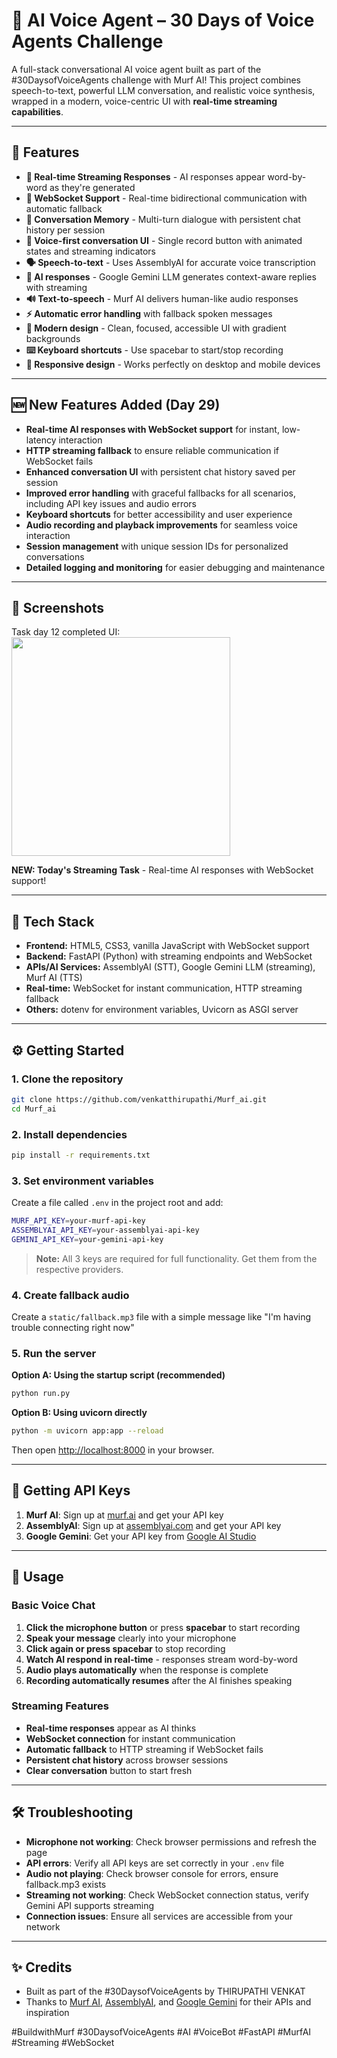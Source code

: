 # 🎤 AI Voice Agent – 30 Days of Voice Agents Challenge

A full-stack conversational AI voice agent built as part of the #30DaysofVoiceAgents challenge with Murf AI! This project combines speech-to-text, powerful LLM conversation, and realistic voice synthesis, wrapped in a modern, voice-centric UI with **real-time streaming capabilities**.

---

## 🚀 Features

-  **🎯 Real-time Streaming Responses** - AI responses appear word-by-word as they're generated
-  **🔌 WebSocket Support** - Real-time bidirectional communication with automatic fallback
-  **💬 Conversation Memory** - Multi-turn dialogue with persistent chat history per session
-  **🎤 Voice-first conversation UI** - Single record button with animated states and streaming indicators
-  **🗣️ Speech-to-text** - Uses AssemblyAI for accurate voice transcription
-  **🧠 AI responses** - Google Gemini LLM generates context-aware replies with streaming
-  **🔊 Text-to-speech** - Murf AI delivers human-like audio responses
-  **⚡ Automatic error handling** with fallback spoken messages
-  **🎨 Modern design** - Clean, focused, accessible UI with gradient backgrounds
-  **⌨️ Keyboard shortcuts** - Use spacebar to start/stop recording
-  **📱 Responsive design** - Works perfectly on desktop and mobile devices

---

## 🆕 New Features Added (Day 29)

- **Real-time AI responses with WebSocket support** for instant, low-latency interaction
- **HTTP streaming fallback** to ensure reliable communication if WebSocket fails
- **Enhanced conversation UI** with persistent chat history saved per session
- **Improved error handling** with graceful fallbacks for all scenarios, including API key issues and audio errors
- **Keyboard shortcuts** for better accessibility and user experience
- **Audio recording and playback improvements** for seamless voice interaction
- **Session management** with unique session IDs for personalized conversations
- **Detailed logging and monitoring** for easier debugging and maintenance

---

## 📸 Screenshots

Task day 12 completed UI:
<img src="task_day_12.png" width="350">

**NEW: Today's Streaming Task** - Real-time AI responses with WebSocket support!

---

## 🔧 Tech Stack

- **Frontend:** HTML5, CSS3, vanilla JavaScript with WebSocket support
- **Backend:** FastAPI (Python) with streaming endpoints and WebSocket
- **APIs/AI Services:** AssemblyAI (STT), Google Gemini LLM (streaming), Murf AI (TTS)
- **Real-time:** WebSocket for instant communication, HTTP streaming fallback
- **Others:** dotenv for environment variables, Uvicorn as ASGI server

---

## ⚙️ Getting Started

### 1. **Clone the repository**
```bash
git clone https://github.com/venkatthirupathi/Murf_ai.git
cd Murf_ai
```

### 2. **Install dependencies**
```bash
pip install -r requirements.txt
```

### 3. **Set environment variables**
Create a file called `.env` in the project root and add:

```bash
MURF_API_KEY=your-murf-api-key
ASSEMBLYAI_API_KEY=your-assemblyai-api-key
GEMINI_API_KEY=your-gemini-api-key
```

> **Note:** All 3 keys are required for full functionality. Get them from the respective providers.

### 4. **Create fallback audio**
Create a `static/fallback.mp3` file with a simple message like "I'm having trouble connecting right now"

### 5. **Run the server**

**Option A: Using the startup script (recommended)**
```bash
python run.py
```

**Option B: Using uvicorn directly**
```bash
python -m uvicorn app:app --reload
```

Then open [http://localhost:8000](http://localhost:8000) in your browser.

---

## 🔑 Getting API Keys

1. **Murf AI**: Sign up at [murf.ai](https://murf.ai) and get your API key
2. **AssemblyAI**: Sign up at [assemblyai.com](https://assemblyai.com) and get your API key  
3. **Google Gemini**: Get your API key from [Google AI Studio](https://makersuite.google.com/app/apikey)

---

## 🎯 Usage

### **Basic Voice Chat**
1. **Click the microphone button** or press **spacebar** to start recording
2. **Speak your message** clearly into your microphone
3. **Click again or press spacebar** to stop recording
4. **Watch AI respond in real-time** - responses stream word-by-word
5. **Audio plays automatically** when the response is complete
6. **Recording automatically resumes** after the AI finishes speaking

### **Streaming Features**
- **Real-time responses** appear as AI thinks
- **WebSocket connection** for instant communication
- **Automatic fallback** to HTTP streaming if WebSocket fails
- **Persistent chat history** across browser sessions
- **Clear conversation** button to start fresh

---

## 🛠️ Troubleshooting

- **Microphone not working**: Check browser permissions and refresh the page
- **API errors**: Verify all API keys are set correctly in your `.env` file
- **Audio not playing**: Check browser console for errors, ensure fallback.mp3 exists
- **Streaming not working**: Check WebSocket connection status, verify Gemini API supports streaming
- **Connection issues**: Ensure all services are accessible from your network

---

## ✨ Credits

- Built as part of the #30DaysofVoiceAgents by THIRUPATHI VENKAT
- Thanks to [Murf AI](https://murf.ai), [AssemblyAI](https://assemblyai.com), and [Google Gemini](https://deepmind.google/technologies/gemini/) for their APIs and inspiration

#BuildwithMurf #30DaysofVoiceAgents #AI #VoiceBot #FastAPI #MurfAI #Streaming #WebSocket
